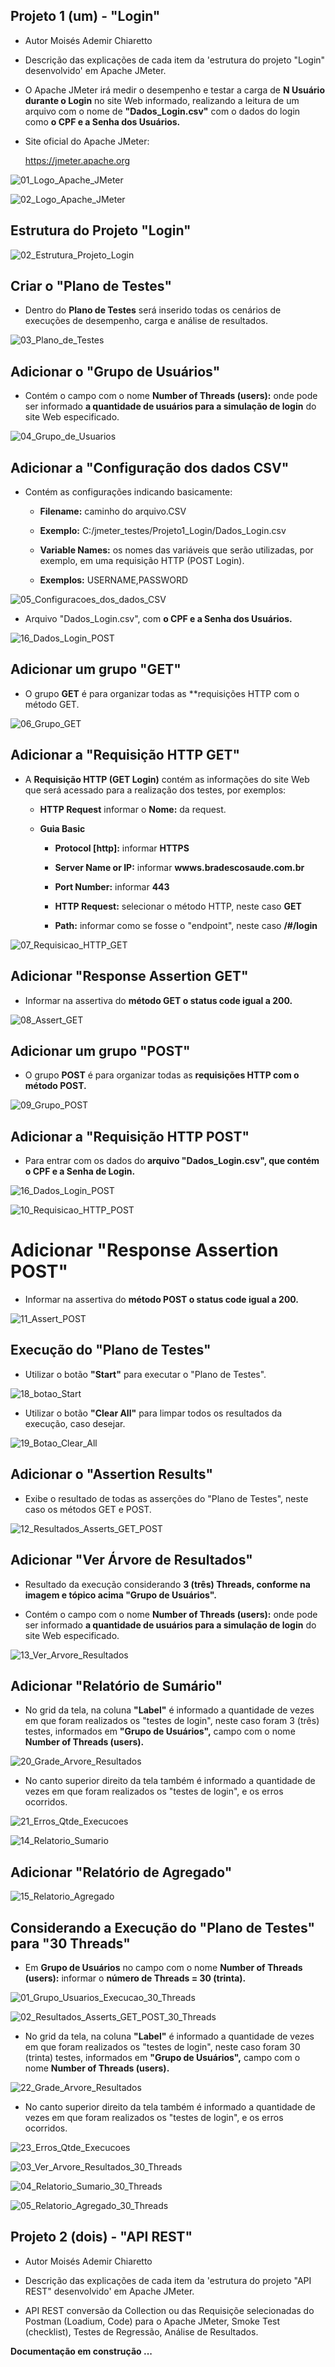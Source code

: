 ## Projeto 1 (um) - "Login"

- Autor Moisés Ademir Chiaretto
  
- Descrição das explicações de cada item da 'estrutura do projeto "Login" desenvolvido' em Apache JMeter.

- O Apache JMeter irá medir o desempenho e testar a carga de **N Usuário durante o Login** no site Web informado, realizando a leitura de um arquivo com o nome de **"Dados_Login.csv"** com o dados do login como **o CPF e a Senha dos Usuários.**

- Site oficial do Apache JMeter:

  https://jmeter.apache.org


![01_Logo_Apache_JMeter](https://github.com/moiseschiaretto/JMeter_Testes/assets/84775466/eafb6c1d-9a94-42eb-af9d-321ba78d321a)


![02_Logo_Apache_JMeter](https://github.com/moiseschiaretto/JMeter_Testes/assets/84775466/7873c059-177d-4ee2-884a-04ed68c83cb1)


## Estrutura do Projeto "Login"

![02_Estrutura_Projeto_Login](https://github.com/moiseschiaretto/JMeter_Testes/assets/84775466/9386619a-48d6-475d-9aa1-83b71c6b46f1)



## Criar o "Plano de Testes"

- Dentro do **Plano de Testes** será inserido todas os cenários de execuções de desempenho, carga e análise de resultados.

![03_Plano_de_Testes](https://github.com/moiseschiaretto/JMeter_Testes/assets/84775466/99f4289d-a8b7-43bb-a73d-f7bdf7e0af8d)



## Adicionar o "Grupo de Usuários"

  - Contém o campo com o nome **Number of Threads (users):** onde pode ser informado **a quantidade de usuários para a simulação de login** do site Web especificado.

![04_Grupo_de_Usuarios](https://github.com/moiseschiaretto/JMeter_Testes/assets/84775466/fccf1c06-d7fb-4e75-9f2c-2592a31569f7)



## Adicionar a "Configuração dos dados CSV"

- Contém as configurações indicando basicamente:

    - **Filename:** caminho do arquivo.CSV
 
    - **Exemplo:** C:/jmeter_testes/Projeto1_Login/Dados_Login.csv
 
    - **Variable Names:** os nomes das variáveis que serão utilizadas, por exemplo, em uma requisição HTTP (POST Login).
 
    - **Exemplos:** USERNAME,PASSWORD
 
![05_Configuracoes_dos_dados_CSV](https://github.com/moiseschiaretto/JMeter_Testes/assets/84775466/21d91717-29ae-4252-93bb-4bd166b6153d)

  - Arquivo "Dados_Login.csv", com **o CPF e a Senha dos Usuários.**

![16_Dados_Login_POST](https://github.com/moiseschiaretto/JMeter_Testes/assets/84775466/2fd9d765-db45-4163-b85d-c4c4532e7d1a)


## Adicionar um grupo "GET"

  - O grupo **GET** é para organizar todas as **requisições HTTP com o método GET.

  ![06_Grupo_GET](https://github.com/moiseschiaretto/JMeter_Testes/assets/84775466/4d27f043-957c-4f05-8c55-dc90d724945f)


## Adicionar a "Requisição HTTP GET"

  - A **Requisição HTTP (GET Login)** contém as informações do site Web que será acessado para a realização dos testes, por exemplos:

      - **HTTP Request** informar o **Nome:** da request.
      
      - **Guia Basic**

          - **Protocol [http]:** informar **HTTPS**
       
          - **Server Name or IP:** informar **wwws.bradescosaude.com.br**
       
          - **Port Number:** informar **443**
       
          - **HTTP Request:** selecionar o método HTTP, neste caso **GET**
       
          - **Path:** informar como se fosse o "endpoint", neste caso **/#/login**

       
![07_Requisicao_HTTP_GET](https://github.com/moiseschiaretto/JMeter_Testes/assets/84775466/858839eb-f547-40d7-bab2-9d205037db76)



## Adicionar "Response Assertion GET"

  - Informar na assertiva do **método GET o status code igual a 200.**

![08_Assert_GET](https://github.com/moiseschiaretto/JMeter_Testes/assets/84775466/33284b3d-3c61-47f0-b3c7-406b3f3955c5)



## Adicionar um grupo "POST"

  - O grupo **POST** é para organizar todas as **requisições HTTP com o método POST.**

![09_Grupo_POST](https://github.com/moiseschiaretto/JMeter_Testes/assets/84775466/3e3a8db5-9ef0-4625-a086-22305413f241)


## Adicionar a "Requisição HTTP POST"
  
  - Para entrar com os dados do **arquivo "Dados_Login.csv", que contém o CPF e a Senha de Login.**

![16_Dados_Login_POST](https://github.com/moiseschiaretto/JMeter_Testes/assets/84775466/9d865fed-db1d-4a0f-baa2-b244e653e0ea)


![10_Requisicao_HTTP_POST](https://github.com/moiseschiaretto/JMeter_Testes/assets/84775466/50d90714-f9c4-4ddf-aa76-17c700da5f8d)


# Adicionar "Response Assertion POST"

  - Informar na assertiva do **método POST o status code igual a 200.**

![11_Assert_POST](https://github.com/moiseschiaretto/JMeter_Testes/assets/84775466/276e4184-1348-4b52-b3db-62699c865424)


## Execução do "Plano de Testes"

  - Utilizar o botão **"Start"** para executar o "Plano de Testes".

  ![18_botao_Start](https://github.com/moiseschiaretto/JMeter_Testes/assets/84775466/e003f4d6-64e6-403d-bdb7-94ec96f9a43d)

  - Utilizar o botão **"Clear All"** para limpar todos os resultados da execução, caso desejar.

  ![19_Botao_Clear_All](https://github.com/moiseschiaretto/JMeter_Testes/assets/84775466/ba438e1e-11b0-4cb7-bd99-f748054f1e5f)



## Adicionar o "Assertion Results"

  - Exibe o resultado de todas as asserções do "Plano de Testes", neste caso os métodos GET e POST.

![12_Resultados_Asserts_GET_POST](https://github.com/moiseschiaretto/JMeter_Testes/assets/84775466/c9ba5cde-c09f-4424-8f60-9e7781b6a35d)


## Adicionar "Ver Árvore de Resultados"

  - Resultado da execução considerando **3 (três) Threads, conforme na imagem e tópico acima "Grupo de Usuários".**

  - Contém o campo com o nome **Number of Threads (users):** onde pode ser informado **a quantidade de usuários para a simulação de login** do site Web especificado.

![13_Ver_Arvore_Resultados](https://github.com/moiseschiaretto/JMeter_Testes/assets/84775466/cc24c0cb-e778-44d1-8880-1211a15c3961)


## Adicionar "Relatório de Sumário"

  - No grid da tela, na coluna **"Label"** é informado a quantidade de vezes em que foram realizados os "testes de login", neste caso foram 3 (três) testes, informados em **"Grupo de Usuários",** campo com o nome **Number of Threads (users).**

![20_Grade_Arvore_Resultados](https://github.com/moiseschiaretto/JMeter_Testes/assets/84775466/cbecc5ee-e54c-4dd0-8b42-eb7911761b38)


  - No canto superior direito da tela também é informado a  quantidade de vezes em que foram realizados os "testes de login", e os erros ocorridos.

![21_Erros_Qtde_Execucoes](https://github.com/moiseschiaretto/JMeter_Testes/assets/84775466/5b5a1782-9d02-4d6e-b09b-3480e7d0e807)


![14_Relatorio_Sumario](https://github.com/moiseschiaretto/JMeter_Testes/assets/84775466/7a8d8a70-93e0-4fc4-ae82-02f91fbcf92c)



## Adicionar "Relatório de Agregado"

![15_Relatorio_Agregado](https://github.com/moiseschiaretto/JMeter_Testes/assets/84775466/a8446fe7-b693-46bd-bdbd-7e122fab4541)



## Considerando a Execução do "Plano de Testes" para "30 Threads"

- Em **Grupo de Usuários** no campo com o nome **Number of Threads (users):** informar o **número de Threads = 30 (trinta).**

![01_Grupo_Usuarios_Execucao_30_Threads](https://github.com/moiseschiaretto/JMeter_Testes/assets/84775466/56b4af47-89ea-4a1e-9f6e-75cb0426633f)


![02_Resultados_Asserts_GET_POST_30_Threads](https://github.com/moiseschiaretto/JMeter_Testes/assets/84775466/80135cc7-6929-4d28-95fd-b0531f43b673)


- No grid da tela, na coluna **"Label"** é informado a quantidade de vezes em que foram realizados os "testes de login", neste caso foram 30 (trinta) testes, informados em **"Grupo de Usuários",** campo com o nome **Number of Threads (users).**

![22_Grade_Arvore_Resultados](https://github.com/moiseschiaretto/JMeter_Testes/assets/84775466/91ccc22e-f353-4b47-a68b-811a4fe6cb2d)


- No canto superior direito da tela também é informado a  quantidade de vezes em que foram realizados os "testes de login", e os erros ocorridos.

![23_Erros_Qtde_Execucoes](https://github.com/moiseschiaretto/JMeter_Testes/assets/84775466/24ec6ab4-89b1-4582-87b7-a9962568153e)


![03_Ver_Arvore_Resultados_30_Threads](https://github.com/moiseschiaretto/JMeter_Testes/assets/84775466/1acff2c7-ba71-4f8d-8d70-49dd42bfdbd9)


![04_Relatorio_Sumario_30_Threads](https://github.com/moiseschiaretto/JMeter_Testes/assets/84775466/a0386379-165b-4aa8-87ac-3d44291b02b2)


![05_Relatorio_Agregado_30_Threads](https://github.com/moiseschiaretto/JMeter_Testes/assets/84775466/3c3ca425-cf65-4068-a847-4e4b4a5ac175)


## Projeto 2 (dois) - "API REST"

- Autor Moisés Ademir Chiaretto

- Descrição das explicações de cada item da 'estrutura do projeto "API REST" desenvolvido' em Apache JMeter.

- API REST conversão da Collection ou das Requisiçõe selecionadas do Postman (Loadium, Code) para o Apache JMeter, Smoke Test (checklist), Testes de Regressão, Análise de Resultados.

**Documentação em construção ...**


